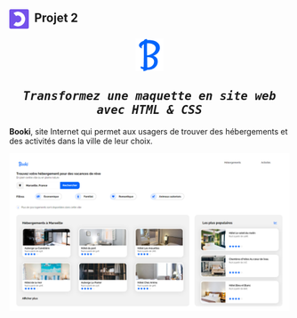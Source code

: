 ## <img src="https://raw.githubusercontent.com/MalekGuez/assets/master/openclassrooms/logo.png" width="35" align="center"/> &nbsp;Projet 2

<div align="center">
  <img src="https://raw.githubusercontent.com/MalekGuez/assets/master/openclassrooms/p2/booki.png" />
  <h2><i><samp>Transformez une maquette en site web avec HTML & CSS</samp></i></h2>
</div>

<b>Booki</b>, site Internet qui permet aux usagers de trouver des hébergements et des activités dans la ville de leur choix.

![mainPage](https://raw.githubusercontent.com/MalekGuez/assets/master/openclassrooms/p2/main-page.png)
